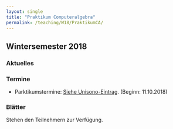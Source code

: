 ```yaml
---
layout: single
title: "Praktikum Computeralgebra"
permalink: /teaching/W18/PraktikumCA/
---
```


## Wintersemester 2018

### Aktuelles

### Termine

* Parktikumstermine: [Siehe Unisono-Eintrag](https://unisono.uni-siegen.de/). (Beginn: 11.10.2018)

### Blätter

Stehen den Teilnehmern zur Verfügung.

